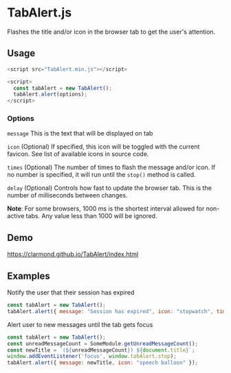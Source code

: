 # TabAlert.js

Flashes the title and/or icon in the browser tab to get the user's attention.

## Usage
```javascript
<script src="TabAlert.min.js"></script>

<script>
  const tabAlert = new TabAlert();
  tabAlert.alert(options);
</script>
```

### Options
`message` This is the text that will be displayed on tab

`icon` (Optional) If specified, this icon will be toggled with the current favicon.
See list of available icons in source code.

`times` (Optional) The number of times to flash the message and/or icon.
If no number is specified, it will run until the `stop()` method is called.

`delay` (Optional) Controls how fast to update the browser tab.
This is the number of milliseconds between changes.

**Note**: For some browsers, 1000 ms is the shortest interval allowed for non-active tabs.
Any value less than 1000 will be ignored.

## Demo

https://clarmond.github.io/TabAlert/index.html

## Examples

Notify the user that their session has expired
```javascript
const tabAlert = new TabAlert();
tabAlert.alert({ message: "Session has expired", icon: "stopwatch", times: 3 });
```

Alert user to new messages until the tab gets focus
```javascript
const tabAlert = new TabAlert();
const unreadMessageCount = SomeModule.getUnreadMessageCount();
const newTitle = `(${unreadMessageCount}) ${document.title}`;
window.addEventListener('focus', window.tabAlert.stop);
tabAlert.alert({ message: newTitle, icon: "speech balloon" });
```
